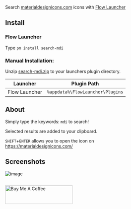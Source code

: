 Search [materialdesignicons.com](https://materialdesignicons.com/) icons with [Flow Launcher](https://github.com/Flow-Launcher/Flow.Launcher)

## Install

### Flow Launcher
Type `pm install search-mdi`

### Manual Installation:
Unzip [search-mdi.zip](https://github.com/Garulf/Search-MDI/releases/latest) to your launchers plugin directory.

| Launcher      | Plugin Path                      |
|---------------|----------------------------------|
| Flow Launcher | `%appdata%\FlowLauncher\Plugins` |
## About

Simply type the keywords: `mdi` to search!

Selected results are added to your clipboard.

`SHIFT`+`ENTER` allows you to open the icon on https://materialdesignicons.com/

## Screenshots
![image](https://user-images.githubusercontent.com/535299/147867481-92e3158a-f87d-4a34-8cd3-b68e3d8a825b.png)

##
<a href="https://www.buymeacoffee.com/garulf" target="_blank"><img src="https://cdn.buymeacoffee.com/buttons/v2/default-green.png" alt="Buy Me A Coffee" style="height: 60px !important;width: 217px !important;" ></a>
